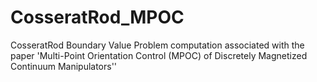 # CosseratRod_MPOC
CosseratRod Boundary Value Problem computation associated with the paper 'Multi-Point Orientation Control (MPOC) of Discretely Magnetized Continuum Manipulators''
